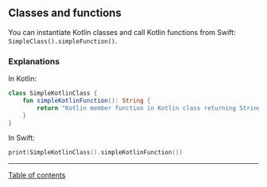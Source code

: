 ## Classes and functions

You can instantiate Kotlin classes and call Kotlin functions from Swift: `SimpleClass().simpleFunction()`.

### Explanations

In Kotlin:

```kotlin
class SimpleKotlinClass {
    fun simpleKotlinFunction(): String {
        return "Kotlin member function in Kotlin class returning String value"
    }
}
```

In Swift:

```swift
print(SimpleKotlinClass().simpleKotlinFunction())
```

---
[Table of contents](/README.md)